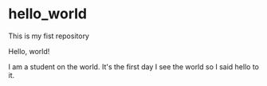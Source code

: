 # hello_world
This is my fist repository

Hello, world!

I am a student on the world. It's the first day I see the world so I said hello to it.
